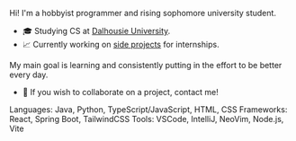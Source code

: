 Hi! I'm a hobbyist programmer and rising sophomore university student.  
* 🎓 Studying CS at [Dalhousie University](https://www.dal.ca/).
* 📈 Currently working on [side projects](https://github.com/rredwiz?tab=repositories) for internships.   
  
My main goal is learning and consistently putting in the effort to be better every day.  
* 🎇 If you wish to collaborate on a project, contact me!

Languages: Java, Python, TypeScript/JavaScript, HTML, CSS
Frameworks: React, Spring Boot, TailwindCSS
Tools: VSCode, IntelliJ, NeoVim, Node.js, Vite
